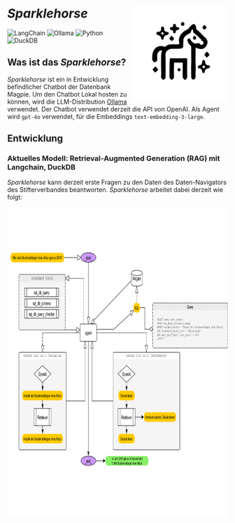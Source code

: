 # *Sparklehorse* <img src="img/sparklehorse_logo.svg" align="right" height="218" alt="ggplot2 website" />

![LangChain](https://img.shields.io/badge/Powered%20by-LangChain-blue)
![Ollama](https://img.shields.io/badge/Ollama-LLM%20Integration-orange)
![Python](https://img.shields.io/badge/Developed%20with-Python-yellow)
![DuckDB](https://img.shields.io/badge/Fast%20Queries-DuckDB-green)

## Was ist das *Sparklehorse*?

*Sparklehorse* ist ein in Entwicklung befindlicher Chatbot der Datenbank Magpie. Um den Chatbot Lokal hosten zu können, wird die LLM-Distribution [Ollama](https://ollama.com/) verwendet. Der Chatbot verwendet derzeit die API von OpenAI. Als Agent wird `gpt-4o` verwendet, für die Embeddings `text-embedding-3-large`.

## Entwicklung

### Aktuelles Modell: Retrieval-Augmented Generation (RAG) mit Langchain, DuckDB

*Sparklehorse* kann derzeit erste Fragen zu den Daten des Daten-Navigators des Stifterverbandes beantworten. *Sparklehorse* arbeitet dabei derzeit wie folgt:

 <img src="img/curent_model_v1.png" height="710" />